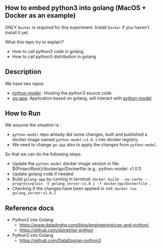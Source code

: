 ## How to embed python3 into golang (MacOS + Docker as an example)

ONLY `Docker` is required for this experiment. Install `Docker` if you haven't install it yet.

What this repo try to explain?

- How to call python3 code in golang
- How to call python3 distribution in golang

## Description

We have two repos

- [python-model](https://github.com/denghejun/python-model) : Hosting the python3 source code.
- [go-app](https://github.com/denghejun/python-in-go): Application based on golang, will interact
  with [python-model](https://github.com/denghejun/python-model)

## How to Run

We assume the situation is :

- `python-model` repo already did some changes, built and published a docker image named `python-model:v1.0.1` into
  docker registry.
- We need to change `go-app` also to apply the changes from `python-model`.

So that we can do the following steps:

- Update the `python-model` docker image version in file: ${ProjectRoot}/docker/go/Dockerfile (e.g.: python-model:
  v1.0.1)
- Update golang code if needed
- Build `golang-app` by running in
  terminal: `docker build --no-cache --progress=plain -t golang_server:v1.0.1 -f docker/go/Dockerfile .`
- Checking if the changes have been applied or not: `docker run golang_server:v1.0.1`

## Reference docs

- Python2 into Golang
    - https://www.datadoghq.com/blog/engineering/cgo-and-python/
    - https://github.com/sbinet/go-python
- Python3 into Golang
    - https://github.com/DataDog/go-python3
  